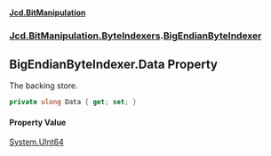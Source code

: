 #### [Jcd.BitManipulation](index.md 'index')
### [Jcd.BitManipulation.ByteIndexers](Jcd.BitManipulation.ByteIndexers.md 'Jcd.BitManipulation.ByteIndexers').[BigEndianByteIndexer](Jcd.BitManipulation.ByteIndexers.BigEndianByteIndexer.md 'Jcd.BitManipulation.ByteIndexers.BigEndianByteIndexer')

## BigEndianByteIndexer.Data Property

The backing store.

```csharp
private ulong Data { get; set; }
```

#### Property Value
[System.UInt64](https://docs.microsoft.com/en-us/dotnet/api/System.UInt64 'System.UInt64')